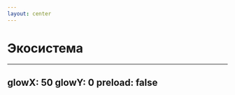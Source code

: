 ```yaml
---
layout: center
---
```


<h1 text="5xl!">Экосистема</h1>

---
glowX: 50
glowY: 0
preload: false
---

<EcosystemVite w-full h-full />

